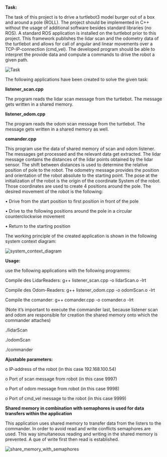 


**Task:**

The task of this project is to drive a turtlebot3 model burger out of a box and around a pole (ROLL). The project should be implemented in C++ without the usage of additional software besides standard libraries (no ROS). A standard ROS application is installed on the turtlebot prior to this project. This framework publishes the lidar scan and the odometry data of the turtlebot and allows for call of angular and linear movements over a TCP-IP-connection (cmd_vel). The developed program should be able to interpret the provide data and compute a commands to drive the robot a given path.


![Task](https://github.com/arthurgritzky/APR-Turtlebot/assets/89546471/84ae5df5-99ca-4b83-87f2-219a590606ed)


The following applications have been created to solve the given task:

**listener_scan.cpp**

The program reads the lidar scan message from the turtlebot. The message gets written in a shared memory. 

**listener_odom.cpp**

The program reads the odom scan message from the turtlebot. The message gets written in a shared memory as well. 

**comander.cpp**

This program use the data of shared memory of scan and odom listener. The messages get processed and the relevant data get extracted. The lidar message contains the distances of the lidar points obtained by the lidar sensor. The shift between distances is used to determine the relative position of pole to the robot. The odometry message provides the position and orientation of the robot absolute to the starting point. The pose at the initialization of the robot is the origin of the coordinate System of the robot. Those coordinates are used to create 4 positions around the pole. The desired movement of the robot is the following:

•	Drive from the start position to first position in front of the pole

•	Drive to the following positions around the pole in a circular counterclockwise movement

•	Return to the starting position


The working principle of the created application is shown in the following system context diagram:


![system_context_diagram](https://github.com/arthurgritzky/APR-Turtlebot/assets/89546471/68c6b370-64c3-49db-9a2c-3cfebbb3db92)




**Usage:**

use the following applications with the following programms:

Compile des LidarReaders:
g++ listener_scan.cpp -o lidarScan.o -lrt

Compile des Odom-Readers:
g++ listener_odom.cpp -o odomScan.o -lrt

Compile the comander:
g++ comander.cpp -o comander.o -lrt

(Note it’s important to execute the commander last, because listener scan and odom are responsible for creation the shared memory onto which the commander attaches)

./lidarScan

./odomScan

./commander




**Ajustable parameters:**


o	IP-address of the robot  (in this case 192.168.100.54)

o	Port of scan message from robot (in this case 9997)

o	Port of odom message from robot (in this case 9998)

o	Port of cmd_vel message to the robot (in this case 9999)


**Shared memory in combination with semaphores is used for data transfers within the application**

This application uses shared memory to transfer data from the listers to the commander. In order to avoid read and write conflicts semaphores are used.
This way simultaneous reading and writing in the shared memory is prevented. A que of write first then read is established. 

![share_memory_with_semaphores](https://github.com/arthurgritzky/APR-Turtlebot/assets/89546471/71abbb17-e117-4410-8193-6abfa39b56e6)










